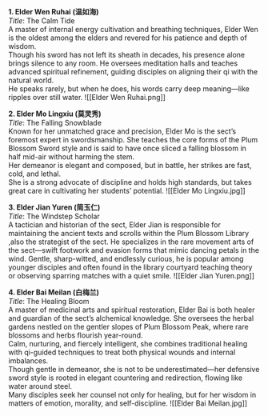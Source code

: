 **1. Elder Wen Ruhai (温如海)**  
_Title_: The Calm Tide  
 A master of internal energy cultivation and breathing techniques, Elder Wen is the oldest among the elders and revered for his patience and depth of wisdom.  
 Though his sword has not left its sheath in decades, his presence alone brings silence to any room. He oversees meditation halls and teaches advanced spiritual refinement, guiding disciples on aligning their qi with the natural world.  
 He speaks rarely, but when he does, his words carry deep meaning—like ripples over still water.
![[Elder Wen Ruhai.png]]

**2. Elder Mo Lingxiu (莫灵秀)**  
_Title_: The Falling Snowblade  
Known for her unmatched grace and precision, Elder Mo is the sect’s foremost expert in swordsmanship. She teaches the core forms of the Plum Blossom Sword style and is said to have once sliced a falling blossom in half mid-air without harming the stem.  
Her demeanor is elegant and composed, but in battle, her strikes are fast, cold, and lethal.  
She is a strong advocate of discipline and holds high standards, but takes great care in cultivating her students’ potential.
![[Elder Mo Lingxiu.jpg]]

**3. Elder Jian Yuren (简玉仁)**  
_Title_: The Windstep Scholar  
A tactician and historian of the sect, Elder Jian is responsible for maintaining the ancient texts
and scrolls within the Plum Blossom Library ,also the strategist of the sect.
He specializes in the rare movement arts of the sect—swift footwork and evasion forms that mimic dancing petals in the wind. 
Gentle, sharp-witted, and endlessly curious, he is popular among younger disciples and often found in the library courtyard teaching theory or observing sparring matches with a quiet smile.
![[Elder Jian Yuren.png]]

**4. Elder Bai Meilan (白梅兰)**  
_Title_: The Healing Bloom  
A master of medicinal arts and spiritual restoration, Elder Bai is both healer and guardian of the sect’s alchemical knowledge. She oversees the herbal gardens nestled on the gentler slopes of Plum Blossom Peak, where rare blossoms and herbs flourish year-round.  
Calm, nurturing, and fiercely intelligent, she combines traditional healing with qi-guided techniques to treat both physical wounds and internal imbalances.  
Though gentle in demeanor, she is not to be underestimated—her defensive sword style is rooted in elegant countering and redirection, flowing like water around steel.  
Many disciples seek her counsel not only for healing, but for her wisdom in matters of emotion, morality, and self-discipline.
![[Elder Bai Meilan.jpg]]